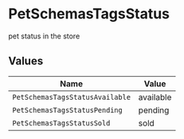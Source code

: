 # PetSchemasTagsStatus

pet status in the store


## Values

| Name                            | Value                           |
| ------------------------------- | ------------------------------- |
| `PetSchemasTagsStatusAvailable` | available                       |
| `PetSchemasTagsStatusPending`   | pending                         |
| `PetSchemasTagsStatusSold`      | sold                            |